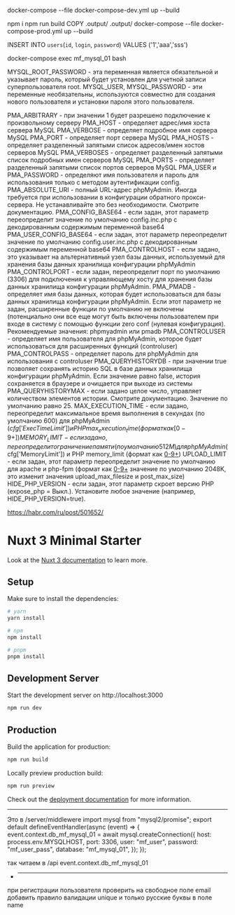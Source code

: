 docker-compose --file docker-compose-dev.yml up --build

npm i
npm run build
COPY .output/ .output/
docker-compose --file docker-compose-prod.yml up --build

INSERT INTO `users`(`id`, `login`, `password`) VALUES ('1','aaa','sss')

docker-compose exec mf_mysql_01 bash

MYSQL_ROOT_PASSWORD - эта переменная является обязательной и указывает пароль, который будет установлен для учетной записи суперпользователя root.
MYSQL_USER, MYSQL_PASSWORD - эти переменные необязательны, используются совместно для создания нового пользователя и установки пароля этого пользователя.

PMA_ARBITRARY - при значении 1 будет разрешено подключение к произвольному серверу
PMA_HOST - определяет адрес/имя хоста сервера MySQL
PMA_VERBOSE - определяет подробное имя сервера MySQL
PMA_PORT - определяет порт сервера MySQL
PMA_HOSTS - определяет разделенный запятыми список адресов/имен хостов серверов MySQL
PMA_VERBOSES - определяет разделенный запятыми список подробных имен серверов MySQL
PMA_PORTS - определяет разделенный запятыми список портов серверов MySQL
PMA_USER и PMA_PASSWORD - определяют имя пользователя и пароль для использования только с методом аутентификации config.
PMA_ABSOLUTE_URI - полный URL-адрес phpMyAdmin. Иногда требуется при использовании в конфигурации обратного прокси-сервера. Не устанавливайте это без необходимости. Смотрите документацию.
PMA_CONFIG_BASE64 - если задан, этот параметр переопределит значение по умолчанию config.inc.php с декодированным содержимым переменной base64
PMA_USER_CONFIG_BASE64 - если задан, этот параметр переопределит значение по умолчанию config.user.inc.php с декодированным содержимым переменной base64
PMA_CONTROLHOST - если задано, это указывает на альтернативный узел базы данных, используемый для хранения базы данных хранилища конфигурации phpMyAdmin
PMA_CONTROLPORT - если задан, переопределит порт по умолчанию (3306) для подключения к управляющему хосту для хранения базы данных хранилища конфигурации phpMyAdmin.
PMA_PMADB - определяет имя базы данных, которая будет использоваться для базы данных хранилища конфигурации phpMyAdmin. Если этот параметр не задан, расширенные функции по умолчанию не включены (потенциально они все еще могут быть включены пользователем при входе в систему с помощью функции zero conf (нулевая конфигурация). Рекомендуемые значения: phpmyadmin или pmadb
PMA_CONTROLUSER - определяет имя пользователя для phpMyAdmin, которое будет использоваться для расширенных функций (controluser)
PMA_CONTROLPASS - определяет пароль для phpMyAdmin для использования с controluser
PMA_QUERYHISTORYDB - при значении true позволяет сохранять историю SQL в базе данных хранилища конфигурации phpMyAdmin. Если значение равно false, история сохраняется в браузере и очищается при выходе из системы
PMA_QUERYHISTORYMAX - если задано целое число, управляет количеством элементов истории. Смотрите документацию. Значение по умолчанию равно 25.
MAX_EXECUTION_TIME - если задано, переопределит максимальное время выполнения в секундах (по умолчанию 600) для phpMyAdmin ($cfg['ExecTimeLimit']) и PHP max_execution_time (формат как [0-9+])
MEMORY_LIMIT - если задано, переопределит ограничение памяти (по умолчанию 512M) для phpMyAdmin ($cfg['MemoryLimit']) и PHP memory_limit (формат как [0-9+](K,M,G))
UPLOAD_LIMIT - если задан, этот параметр переопределит значение по умолчанию для apache и php-fpm (формат как [0-9+](K,M,G) значение по умолчанию 2048K, это изменит значения upload_max_filesize и post_max_size)
HIDE_PHP_VERSION - если задан, этот параметр скроет версию PHP (expose_php = Выкл.). Установите любое значение (например, HIDE_PHP_VERSION=true).

https://habr.com/ru/post/501652/

# Nuxt 3 Minimal Starter

Look at the [Nuxt 3 documentation](https://nuxt.com/docs/getting-started/introduction) to learn more.

## Setup

Make sure to install the dependencies:

```bash
# yarn
yarn install

# npm
npm install

# pnpm
pnpm install
```

## Development Server

Start the development server on http://localhost:3000

```bash
npm run dev
```

## Production

Build the application for production:

```bash
npm run build
```

Locally preview production build:

```bash
npm run preview
```

Check out the [deployment documentation](https://nuxt.com/docs/getting-started/deployment) for more information.

---

Это в /server/middlewere
import mysql from "mysql2/promise";
export default defineEventHandler(async (event) => {
event.context.db_mf_mysql_01 = await mysql.createConnection({
host: process.env.MYSQLHOST,
port: 3306,
user: "mf_user",
password: "mf_user_pass",
database: "mf_mysql_01",
});
});

так читаем в /api
event.context.db_mf_mysql_01

- ***

при регистрации пользователя проверить на свободное поле email
добавить правило валидации unique и только русские буквы в поле name
